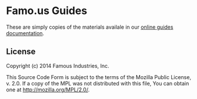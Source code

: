 Famo.us Guides
==============

These are simply copies of the materials availale in our [online guides documentation][famous-guides].




License
-------

Copyright (c) 2014 Famous Industries, Inc.

This Source Code Form is subject to the terms of the Mozilla Public
License, v. 2.0. If a copy of the MPL was not distributed with this file,
You can obtain one at http://mozilla.org/MPL/2.0/.


[famous-guides]: http://famo.us/guides
